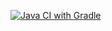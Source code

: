[![Java CI with Gradle](https://github.com/shtorm13777/AuthTest/actions/workflows/gradle.yml/badge.svg)](https://github.com/shtorm13777/AuthTest/actions/workflows/gradle.yml)